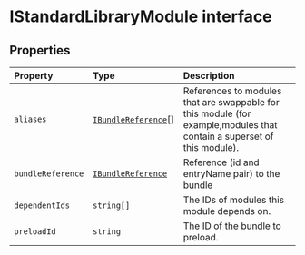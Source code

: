 # IStandardLibraryModule interface










## Properties

| Property	   | Type	| Description|
|:-------------|:-------|:-----------|
|`aliases`      | [`IBundleReference`](../sp-module-interfaces/ibundlereference.md)[] | References to modules that are swappable for this module (for example,modules that contain a superset of  this module). |
|`bundleReference`      | [`IBundleReference`](../sp-module-interfaces/ibundlereference.md) | Reference (id and entryName pair) to the bundle |
|`dependentIds`      | `string[]` | The IDs of modules this module depends on. |
|`preloadId`      | `string` | The ID of the bundle to preload. |





